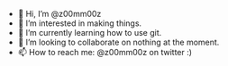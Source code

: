 - 👋 Hi, I’m @z00mm00z
- 👀 I’m interested in making things.
- 🌱 I’m currently learning how to use git.
- 💞️ I’m looking to collaborate on nothing at the moment.
- 📫 How to reach me: @z00mm00z on twitter :)

<!---
z00mm00z/z00mm00z is a ✨ special ✨ repository because its `README.md` (this file) appears on your GitHub profile.
You can click the Preview link to take a look at your changes.
--->
